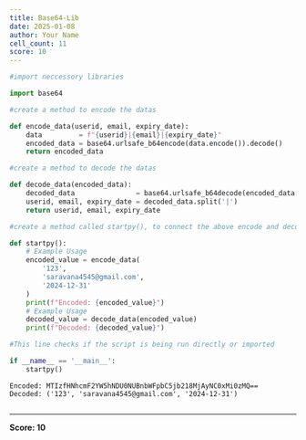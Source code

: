 ```yaml
---
title: Base64-Lib
date: 2025-01-08
author: Your Name
cell_count: 11
score: 10
---
```


```python
#import neccessory libraries
```


```python
import base64
```


```python
#create a method to encode the datas
```


```python
def encode_data(userid, email, expiry_date):
    data         = f"{userid}|{email}|{expiry_date}"
    encoded_data = base64.urlsafe_b64encode(data.encode()).decode()
    return encoded_data
```


```python
#create a method to decode the datas
```


```python
def decode_data(encoded_data):
    decoded_data               = base64.urlsafe_b64decode(encoded_data.encode()).decode()
    userid, email, expiry_date = decoded_data.split('|')
    return userid, email, expiry_date
```


```python
#create a method called startpy(), to connect the above encode and decode method
```


```python
def startpy():
    # Example Usage
    encoded_value = encode_data(
        '123',
        'saravana4545@gmail.com',
        '2024-12-31'
    )
    print(f"Encoded: {encoded_value}")
    # Example Usage
    decoded_value = decode_data(encoded_value)
    print(f"Decoded: {decoded_value}")
```


```python
#This line checks if the script is being run directly or imported
```


```python
if __name__ == '__main__':
    startpy()
```

    Encoded: MTIzfHNhcmF2YW5hNDU0NUBnbWFpbC5jb218MjAyNC0xMi0zMQ==
    Decoded: ('123', 'saravana4545@gmail.com', '2024-12-31')



```python

```


---
**Score: 10**
